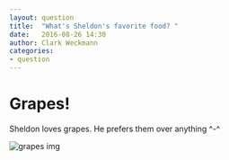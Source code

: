 ```yaml
---
layout: question
title:  "What's Sheldon's favorite food? "
date:   2016-08-26 14:30
author: Clark Weckmann
categories:
- question
---
```

# Grapes!
Sheldon loves grapes. He prefers them over anything ^-^

![grapes img](http://i.imgur.com/Jz598uB.jpg) 
